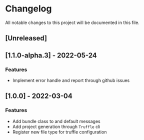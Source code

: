 # Changelog
All notable changes to this project will be documented in this file.

## [Unreleased]
## [1.1.0-alpha.3] - 2022-05-24

### Features

- Implement error handle and report through github issues

## [1.0.0] - 2022-03-04

### Features

- Add bundle class to and default messages
- Add project generation through `Truffle` cli
- Register new file type for truffle configuration

<!-- generated by git-cliff -->
